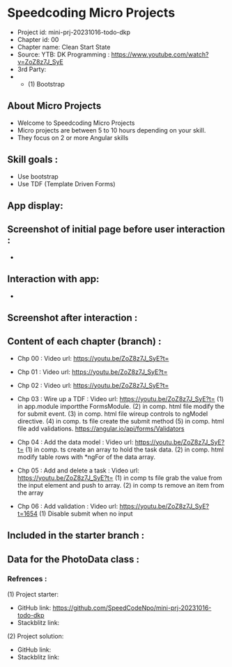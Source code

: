 # Speedcoding Micro Projects

- Project id: mini-prj-20231016-todo-dkp
- Chapter id: 00
- Chapter name: Clean Start State
- Source: YTB: DK Programming : https://www.youtube.com/watch?v=ZoZ8z7J_SyE
- 3rd Party: 
- - (1) Bootstrap

## About Micro Projects

- Welcome to Speedcoding Micro Projects
- Micro projects are between 5 to 10 hours depending on your skill.
- They focus on 2 or more Angular skills


## Skill goals :

- Use bootstrap
- Use TDF (Template Driven Forms)


## App display:

  ## Screenshot of initial page before user interaction :

-
## Interaction with app:

-
## Screenshot after interaction :

## Content of each chapter (branch) :

- Chp 00 : 
    Video url: https://youtu.be/ZoZ8z7J_SyE?t=

- Chp 01 : 
    Video url: https://youtu.be/ZoZ8z7J_SyE?t=

- Chp 02 : 
    Video url: https://youtu.be/ZoZ8z7J_SyE?t=

- Chp 03 : Wire up a TDF :
    Video url: https://youtu.be/ZoZ8z7J_SyE?t=
    (1) in app.module importthe FormsModule.
    (2) in comp. html file modify the  for submit event.
    (3) in comp. html file wireup controls to ngModel directive.
    (4) in comp. ts file create the submit method
    (5) in comp. html file add validations. https://angular.io/api/forms/Validators
- Chp 04 : Add the data model :
    Video url: https://youtu.be/ZoZ8z7J_SyE?t=
    (1) in comp. ts create an array to hold the task data.
    (2) in comp. html modify table rows with *ngFor of the data array.
- Chp 05 : Add and delete a task :
    Video url: https://youtu.be/ZoZ8z7J_SyE?t=
    (1) in comp ts file grab the value from the input element and push to array.
    (2) in comp ts remove an item from the array
- Chp 06 : Add validation :
    Video url: https://youtu.be/ZoZ8z7J_SyE?t=1654
    (1) Disable submit when no input



## Included in the starter branch :

## Data for the PhotoData class :

### Refrences :

(1) Project starter:

- GitHub link: https://github.com/SpeedCodeNpo/mini-prj-20231016-todo-dkp
- Stackblitz link:

(2) Project solution:

- GitHub link: 
- Stackblitz link: